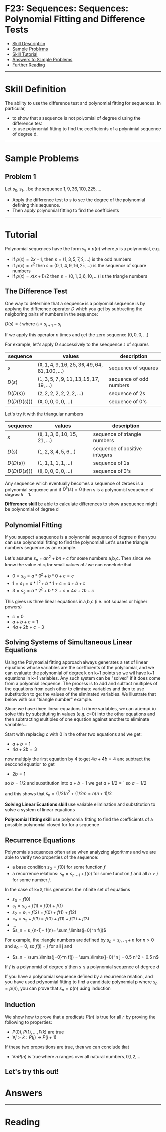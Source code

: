 # F23: Sequences: Sequences: Polynomial Fitting and Difference Tests



* [Skill Description](#skill-description)
* [Sample Problems](#Sample-Problems)
* [Skill Tutorial](#Tutorial)
* [Answers to Sample Problems](#Answers)
* [Further Reading](#Reading)

---


# Skill Definition
The ability to use the difference test and polynomial fitting for sequences. 
In particular, 
* to show that a sequence is not polyomial of degree d using the difference test
* to use polynomial fitting to find the coefficients of a polynimial sequence of degree d.

---

# Sample Problems

## Problem 1

Let $s_0, s_1 \ldots$ be the sequence $1, 9, 36, 100, 225, \ldots$
* Apply the difference test to $s$ to see the degree of the polynomial defining this sequence.
* Then apply polynomial fitting to find the coefficients




---

# Tutorial

Polynomial sequences have the form $s_n = p(n)$ where $p$ is a polynomial,
e.g. 
* if $p(x)=2x+1$, then $s = (1,3,5,7,9,...)$ is the odd numbers
* if $p(x) = x^2$ then $s = (0,1,4,9,16,25, ...)$ is the sequence of square numbers
* if $p(x) = x(x+1)/2$ then $s=(0,1,3,6,10, \ldots)$ is the triangle numbers 

## The Difference Test
One way to determine that a sequence is a polyomial sequence is by applyng the difference operator $D$
which you get by subtracting the neigboring pairs of numbers in the sequence:

$D(s) = t$ where $t_i = s_{i+1}-s_{i}$

If we apply this operator $n$ times and get the zero sequence $(0,0,0,\ldots)$

For example, let's apply $D$ successively to the seequence $s$ of squares 

| sequence | values | description |
| --- | --- | --- |
| $s$ | $(0,1,4,9,16,25,36,49,64,81,100,\ldots)$ | sequence of squares |
| $D(s)$ | $(1,3,5,7,9,11,13,15,17,19,\ldots)$ | sequence of odd numbers|
| $D(D(s))$  | $(2,2,2,2,2,2,2,\ldots)$  | sequence of 2s |
| $D(D(D(s)))$ | $(0,0,0,0,0,\ldots)$ | sequence of 0's |

Let's try it with the triangular numbers

| sequence | values | description |
| --- | --- | --- |
| $s$ | $(0,1,3,6,10,15,21,\ldots)$ | sequence of triangle numbers |
| $D(s)$ | $(1,2,3,4,5,6\ldots)$ | sequence of positive integers|
| $D(D(s))$  | $(1,1,1,1,1,\ldots)$  | sequence of 1s |
| $D(D(D(s)))$ | $(0,0,0,0,0,\ldots)$ | sequence of 0's |

Any sequence which eventually becomes a sequence of zeroes is a polynomial sequence
and if $D^k(s) = 0$ then s is a polynomial sequence of degree $k-1$.

**Difference skill** be able to calculate differences to show a sequence might be polynomial of degree d

## Polynomial Fitting
If you suspect a sequence is a polynomial sequence of degree $n$ then you can use polynomial fitting
to find the polynomial! Let's use the triangle numbers sequence as an example.

Let's assume $s_n = a n^2 + b n + c$ for some numbers a,b,c. Then since we know the value of $s_i$ for small values of $i$ we can conclude that
* $0 = s_0 = a * 0^2 + b * 0 + c = c$
* $1 = s_1 = a * 1^2 + b * 1 + c = a+b+c$
* $3 = s_2 = a * 2^2 + b * 2 + c = 4a +2b + c$

This gives us three linear equations in a,b,c (i.e. not squares or higher powers)
* $c=0$
* $a+b+c = 1$
* $4a + 2b + c = 3$

## Solving Systems of Simultaneous Linear Equations
Using the Polynomial fitting approach always generates a set of linear equations whose variables
are the coefficients of the polynomial, and we can evaluate the polynomial of degree k on k+1 points
so we wil have k+1 equations in k+1 variables. Any such system can be "solved" if it does come from a 
polyomial sequence. The process is to add and subtact multiples of the equations from each other to
eliminate variables and then to use substitution to get the values of the eliminated variables. We illustrate
that below with our "triangle number" example.

Since we have three linear equations in three variables, we can attempt to solve this by substituting in 
values (e.g. c=0) into the other equations and then subtracting multiples of one equation against another to
eliminate variables...

Start with replacing $c$ with 0 in the other two equations and we get:
* $a+b=1$
* $4a+2b=3$

now multiply the first equation by 4 to get $4a+4b=4$ and subtract the seccond equation to get
* $2b = 1$

so $b=1/2$  and substitution into $a+b=1$ we get $a+1/2 = 1$ so $a=1/2$


and this shows that $s_n = (1/2)n^2 + (1/2)n = n(n+1)/2$

**Solving Linear Equations skill** use variable elimination and substitution to solve a system of linear equations

**Polynomial fitting skill** use polynomial fitting to find the coefficients of a possible polynomial closed for for a sequence

## Recurrence Equations
Polynomials sequences often arise when analyzing algorithms and we are able to verify two properties of the sequence:
* a base condition $s_0=f(0)$ for some function $f$
* a recurrence relations: $s_n = s_{n-1}+ f(n)$ for some function $f$ and all $n>j$ for some number $j$.

In the case of k=0, this generates the infinite set of equations
* $s_0 = f(0)$
* $s_1 = s_0 + f(1) = f(0) + f(1)$
* $s_2 = s_1 + f(2) = f(0) + f(1)+ f(2)$
* $s_3 = s_2 + f(3) = f(0) + f(1)+ f(2) + f(3)$
* $\ldots$
* $s_n = s_{n-1}+ f(n)=  \sum_\limits{j=0}^n f(j)$

For example, the triangle numbers are defined by $s_n = s_{n-1} + n$ for $n>0$ and $s_0=0$, so $f(j)=j$ for all j and
* $s_n = \sum_\limits{j=0}^n f(j) = \sum_\limits{j=0}^n j = 0.5 n^2 + 0.5 n$

If $f$ is a polynomial of degree $d$ then $s$ is a polynomial sequence of degree $d$

If you have a polynomial sequence defined by a recurrence relation, and you have used polynomial fitting 
to find a candidate polynomial p where $s_n=p(n)$, you can prove that $s_n=p(n)$ using induction

## Induction
We show how to prove that a predicate $P(n)$ is true for all $n$ by proving the following to properties:
* $P(0), P(1), \ldots, P(k)$ are true
* $\forall j>k: P(j) \rightarrow P(j+1)$

If these two propositions are true, then we can conclude that
* $\forall n P(n)$ is true where $n$ ranges over all natural numbers, 0,1,2,...

Let's try this out!
---

# Answers

---

# Reading



